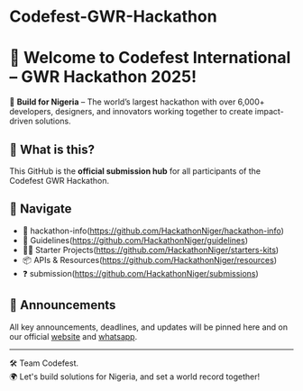 # Codefest-GWR-Hackathon

# 👋 Welcome to Codefest International – GWR Hackathon 2025!

🚀 **Build for Nigeria** – The world’s largest hackathon with over 6,000+ developers, designers, and innovators working together to create impact-driven solutions.

## 📌 What is this?

This GitHub is the **official submission hub** for all participants of the Codefest GWR Hackathon.

## 🧭 Navigate

- 🔧 hackathon-info(https://github.com/HackathonNiger/hackathon-info)
- 🔧 Guidelines(https://github.com/HackathonNiger/guidelines)
- 🧑‍💻 Starter Projects(https://github.com/HackathonNiger/starters-kits)
- 📦 APIs & Resources(https://github.com/HackathonNiger/resources)
- ❓ submission(https://github.com/HackathonNiger/submissions)

## 📣 Announcements

All key announcements, deadlines, and updates will be pinned here and on our official [website](https://hackathon.codefestinternational.africa) and [whatsapp](https://discord.gg/yourlink).

---

🛠 Team Codefest.  
🌍 Let's build solutions for Nigeria, and set a world record together!
